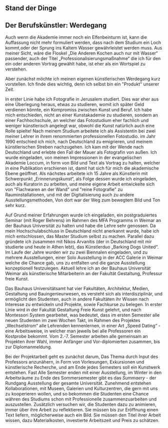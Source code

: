 ## Stand der Dinge

## Der Berufskünstler: Werdegang

Auch wenn die Akademie immer noch ein Elfenbeinturm ist, kann die Auffassung nicht mehr formuliert werden, dass nach dem Studium ein Loch kommt,oder der Sprung ins Kaltem Wasser gewährleistet werden muss. Aus meiner Sicht, wäre die Floskel „Die Anderen Kochen auch nur mit Wasser“ passender, auch der Titel „Professionalisierungsmaßnahme“ die ich für den ein oder anderen Vortrag gewählt habe, ist eher als ein Wortspiel zu verstehen.

Aber zunächst möchte ich meinen eigenen künstlerischen Werdegang kurz vorstellen. Ich finde dies wichtig, denn ich selbst bin ein "Produkt" unserer Zeit. 

In erster Linie habe ich Fotografie in Jerusalem studiert. Dies war eher aus eine Überlegung heraus, etwas zu studieren, womit ich später Geld verdienen könnte, ein Kompromiss zwischen Kunst und Beruf. Ich habe mich entschieden, nicht an einer Kunstakademie zu studieren, sondern an einer Fachhochschule, an welcher das Fotostudium eher fachlich und weniger künstlerisch angelegt war, obwohl die Kunst natürlich auch eine Rolle spielte! Nach meinem Studium arbeitete ich als Assistentin bei zwei meiner Lehrer in ihrem renommierten professionellen Fotostudio. im Jahr 1990 entschied ich mich, nach Deutschland zu emigrieren, und meinem künstlerischen Streben nachzugehen. Ich kam mit der Wende nach Deutschland und erlebte den Fall der Mauer als Fotografin von außen. Ich wurde eingeladen, von meinen Impressionen in der evangelischen Akademie Loccum, in form von Bild und Text als Vortrag zu halten, welcher in eine Publikation
erschienen ist, damit hat sich für mich die akademische Ebene geöffnet. Als nächstes 
arbeitete ich 15 Jahre als Künstlerin mit Schwerpunkt „Erinnerungskunst“, als Folge dessen wurde ich eingeladen, auch als Kuratorin zu arbeiten, und meine eigene Arbeit entwickelte sich von "Flachwaren an der Wand" und "reine Fotografie" zu Rauminstallationen, und mit der Digitalisierung auch zu andere Ausstellungsmethoden, Von dort war der Weg zum bewegtem Bild und Ton sehr kurz.

Auf Grund meiner Erfahrungen wurde ich eingeladen, ein postgraduiertes Seminar (mit Roger Behrens) im Rahmen des MFA Programms in Weimar an der Bauhaus Universität zu halten und habe die Lehre sehr genossen. Da mein Hochschulabschluss in Deutschland nicht anerkannt wurde, habe ich mich entschlossen, das Master Studium selbst zu machen. Parallel dazu gründete ich zusammen mit Nikos Arvanitis (der in Deutschland mit mir studierte und heute in Athen lebt), das Künstlerduo „Barking Dogs United“. Im Laufe der Jahre wurden wir zu zwei Biennalen eingeladen, und zu mehrere Ausstellungen, einer Solo Ausstellung in der ACC Galerie in Weimar welche die Chance gab, uns zu entfalten und die ganze Ausstellung konzeptionell festzulegen. Aktuell lehre ich an der Bauhaus Universität Weimar als künstlerische Mitarbeiterin an der Fakultät Gestaltung, Professur freie Kunst. 

Das Bauhaus Universitätsamt hat vier Fakultäten, Architektur, Medien, Gestaltung und Bauingenieurwesen, es versteht sich als interdisziplinär, und ermöglicht den Studenten, auch in andere Fakultäten ihr Wissen nach Interesse zu entwickeln und Projekte, sowie Fachkurse zu belegen. In erster Linie wird in der Fakultät Gestaltung Freie Kunst gelehrt, und nach Montessori System gearbeitet, was bedeutet, dass im ersten Semester alle neuen Studenten im zwei Wochen Takt, im Rahmen des Projektes „Wechselstrom“ alle Lehrenden kennenlernen, in einer Art „Speed Dating“ - eine Arbeitsweise, in welcher man jeweils bei alle Professoren ein Kostprobe bekommt. Vom 2.-7. Semester arbeiten alle gemeinsam an Projekten ihrer Wahl, immer Anfänger und Vor-diplomierten zusammen, bis zur Diplomanmeldung.

Bei der Projektarbeit geht es zunächst darum, Das Thema durch Input des Professors anzunähern, in Form von Vorlesungen, Exkursionen und künstlerische Recherche, und am Ende jedes Semesters soll ein Kunstwerk entstehen. Fast Alle Semester enden mit einer Ausstellung, im Winter in den Arbeitsräume zu Ende des Sommersemester gibt es das *Summaery* - der Rundgang Ausstellung der gesamte Universität. Zunehmend entstehen Kollaborationen, mit Museen, Galerien und Kulturzentren, die gern mit uns zu kooperieren wollen, und so bekommen die Studenten eine Chance währen des Studiums schon mit Professionelle zusammenzuarbeiten und auszustellen. Zusätzlich versuchen wir, die Studenten dazu zu animieren, immer über ihre Arbeit zu reflektieren. Sie müssen bis zur Eröffnung einen Text liefern, möglicherweise auch ein Bild. Sie müssen den Titel ihrer Arbeit wissen, dazu Materialkosten, investierte Arbeitszeit und Preis zu schätzen.